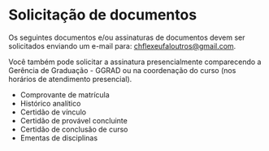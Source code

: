 


Solicitação de documentos
=========================







Os seguintes documentos e/ou assinaturas de documentos devem ser solicitados enviando um e-mail para: [chflexeufaloutros@gmail.com](mailto:chflexeufaloutros@gmail.com?subject=SOLICITA%C3%87%C3%83O%20DE%20DOCUMENTOS).


Você também pode solicitar a assinatura presencialmente comparecendo a Gerência de Graduação - GGRAD ou na coordenação do curso (nos horários de atendimento presencial).


* Comprovante de matrícula
* Histórico analítico
* Certidão de vínculo
* Certidão de provável concluinte
* Certidão de conclusão de curso
* Ementas de disciplinas









